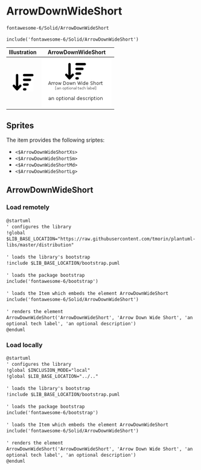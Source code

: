 # ArrowDownWideShort


```text
fontawesome-6/Solid/ArrowDownWideShort
```

```text
include('fontawesome-6/Solid/ArrowDownWideShort')
```



| Illustration | ArrowDownWideShort |
| :---: | :---: |
| ![illustration for Illustration](../../fontawesome-6/Solid/ArrowDownWideShort.png) | ![illustration for ArrowDownWideShort](../../fontawesome-6/Solid/ArrowDownWideShort.Local.png) |



## Sprites
The item provides the following sriptes:

- `<$ArrowDownWideShortXs>`
- `<$ArrowDownWideShortSm>`
- `<$ArrowDownWideShortMd>`
- `<$ArrowDownWideShortLg>`





## ArrowDownWideShort

### Load remotely
```plantuml
@startuml
' configures the library
!global $LIB_BASE_LOCATION="https://raw.githubusercontent.com/tmorin/plantuml-libs/master/distribution"

' loads the library's bootstrap
!include $LIB_BASE_LOCATION/bootstrap.puml

' loads the package bootstrap
include('fontawesome-6/bootstrap')

' loads the Item which embeds the element ArrowDownWideShort
include('fontawesome-6/Solid/ArrowDownWideShort')

' renders the element
ArrowDownWideShort('ArrowDownWideShort', 'Arrow Down Wide Short', 'an optional tech label', 'an optional description')
@enduml
```

### Load locally
```plantuml
@startuml
' configures the library
!global $INCLUSION_MODE="local"
!global $LIB_BASE_LOCATION="../.."

' loads the library's bootstrap
!include $LIB_BASE_LOCATION/bootstrap.puml

' loads the package bootstrap
include('fontawesome-6/bootstrap')

' loads the Item which embeds the element ArrowDownWideShort
include('fontawesome-6/Solid/ArrowDownWideShort')

' renders the element
ArrowDownWideShort('ArrowDownWideShort', 'Arrow Down Wide Short', 'an optional tech label', 'an optional description')
@enduml
```

